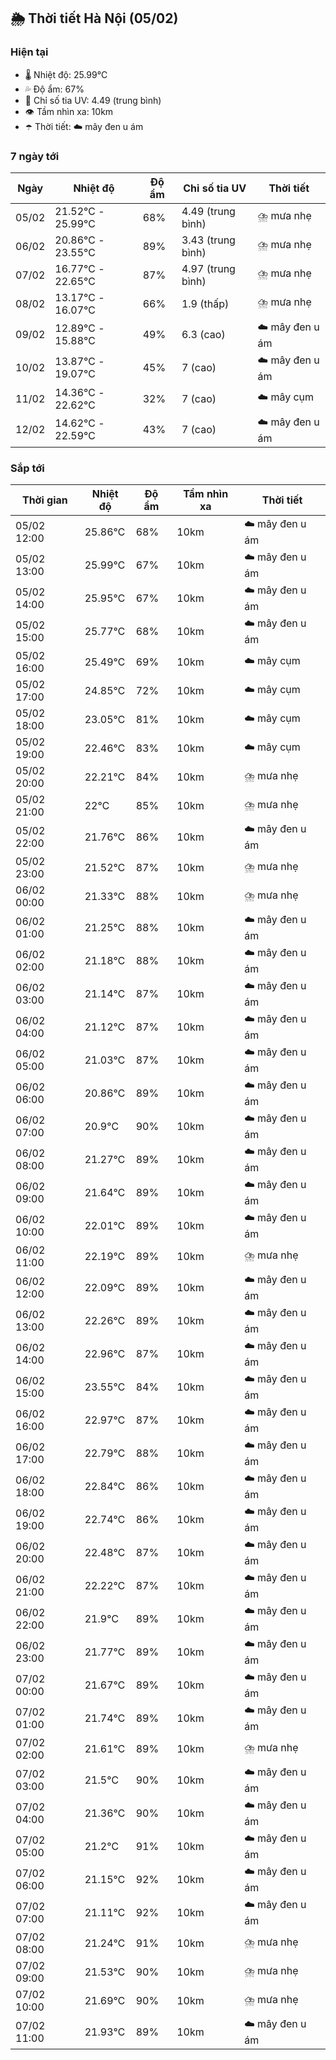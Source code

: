 ## 🌦️ Thời tiết Hà Nội (05/02)

### Hiện tại

- 🌡️ Nhiệt độ: 25.99℃
- 💦 Độ ẩm: 67%
- 🌟 Chỉ số tia UV: 4.49 (trung bình)
- 👁️ Tầm nhìn xa: 10km
- ☂️ Thời tiết: ☁️ mây đen u ám

### 7 ngày tới

| Ngày | Nhiệt độ | Độ ẩm | Chỉ số tia UV | Thời tiết |
| --- | --- | --- | --- | --- |
| 05/02 | 21.52℃ - 25.99℃ | 68% | 4.49 (trung bình) | ⛈️ mưa nhẹ |
| 06/02 | 20.86℃ - 23.55℃ | 89% | 3.43 (trung bình) | ⛈️ mưa nhẹ |
| 07/02 | 16.77℃ - 22.65℃ | 87% | 4.97 (trung bình) | ⛈️ mưa nhẹ |
| 08/02 | 13.17℃ - 16.07℃ | 66% | 1.9 (thấp) | ⛈️ mưa nhẹ |
| 09/02 | 12.89℃ - 15.88℃ | 49% | 6.3 (cao) | ☁️ mây đen u ám |
| 10/02 | 13.87℃ - 19.07℃ | 45% | 7 (cao) | ☁️ mây đen u ám |
| 11/02 | 14.36℃ - 22.62℃ | 32% | 7 (cao) | ☁️ mây cụm |
| 12/02 | 14.62℃ - 22.59℃ | 43% | 7 (cao) | ☁️ mây đen u ám |

### Sắp tới

| Thời gian | Nhiệt độ | Độ ẩm | Tầm nhìn xa | Thời tiết |
| --- | --- | --- | --- | --- |
| 05/02 12:00 | 25.86℃ | 68% | 10km | ☁️ mây đen u ám |
| 05/02 13:00 | 25.99℃ | 67% | 10km | ☁️ mây đen u ám |
| 05/02 14:00 | 25.95℃ | 67% | 10km | ☁️ mây đen u ám |
| 05/02 15:00 | 25.77℃ | 68% | 10km | ☁️ mây đen u ám |
| 05/02 16:00 | 25.49℃ | 69% | 10km | ☁️ mây cụm |
| 05/02 17:00 | 24.85℃ | 72% | 10km | ☁️ mây cụm |
| 05/02 18:00 | 23.05℃ | 81% | 10km | ☁️ mây cụm |
| 05/02 19:00 | 22.46℃ | 83% | 10km | ☁️ mây cụm |
| 05/02 20:00 | 22.21℃ | 84% | 10km | ⛈️ mưa nhẹ |
| 05/02 21:00 | 22℃ | 85% | 10km | ⛈️ mưa nhẹ |
| 05/02 22:00 | 21.76℃ | 86% | 10km | ☁️ mây đen u ám |
| 05/02 23:00 | 21.52℃ | 87% | 10km | ⛈️ mưa nhẹ |
| 06/02 00:00 | 21.33℃ | 88% | 10km | ⛈️ mưa nhẹ |
| 06/02 01:00 | 21.25℃ | 88% | 10km | ☁️ mây đen u ám |
| 06/02 02:00 | 21.18℃ | 88% | 10km | ☁️ mây đen u ám |
| 06/02 03:00 | 21.14℃ | 87% | 10km | ☁️ mây đen u ám |
| 06/02 04:00 | 21.12℃ | 87% | 10km | ☁️ mây đen u ám |
| 06/02 05:00 | 21.03℃ | 87% | 10km | ☁️ mây đen u ám |
| 06/02 06:00 | 20.86℃ | 89% | 10km | ☁️ mây đen u ám |
| 06/02 07:00 | 20.9℃ | 90% | 10km | ☁️ mây đen u ám |
| 06/02 08:00 | 21.27℃ | 89% | 10km | ☁️ mây đen u ám |
| 06/02 09:00 | 21.64℃ | 89% | 10km | ☁️ mây đen u ám |
| 06/02 10:00 | 22.01℃ | 89% | 10km | ☁️ mây đen u ám |
| 06/02 11:00 | 22.19℃ | 89% | 10km | ⛈️ mưa nhẹ |
| 06/02 12:00 | 22.09℃ | 89% | 10km | ☁️ mây đen u ám |
| 06/02 13:00 | 22.26℃ | 89% | 10km | ☁️ mây đen u ám |
| 06/02 14:00 | 22.96℃ | 87% | 10km | ☁️ mây đen u ám |
| 06/02 15:00 | 23.55℃ | 84% | 10km | ☁️ mây đen u ám |
| 06/02 16:00 | 22.97℃ | 87% | 10km | ☁️ mây đen u ám |
| 06/02 17:00 | 22.79℃ | 88% | 10km | ☁️ mây đen u ám |
| 06/02 18:00 | 22.84℃ | 86% | 10km | ☁️ mây đen u ám |
| 06/02 19:00 | 22.74℃ | 86% | 10km | ☁️ mây đen u ám |
| 06/02 20:00 | 22.48℃ | 87% | 10km | ☁️ mây đen u ám |
| 06/02 21:00 | 22.22℃ | 87% | 10km | ☁️ mây đen u ám |
| 06/02 22:00 | 21.9℃ | 89% | 10km | ☁️ mây đen u ám |
| 06/02 23:00 | 21.77℃ | 89% | 10km | ☁️ mây đen u ám |
| 07/02 00:00 | 21.67℃ | 89% | 10km | ☁️ mây đen u ám |
| 07/02 01:00 | 21.74℃ | 89% | 10km | ☁️ mây đen u ám |
| 07/02 02:00 | 21.61℃ | 89% | 10km | ⛈️ mưa nhẹ |
| 07/02 03:00 | 21.5℃ | 90% | 10km | ☁️ mây đen u ám |
| 07/02 04:00 | 21.36℃ | 90% | 10km | ☁️ mây đen u ám |
| 07/02 05:00 | 21.2℃ | 91% | 10km | ☁️ mây đen u ám |
| 07/02 06:00 | 21.15℃ | 92% | 10km | ☁️ mây đen u ám |
| 07/02 07:00 | 21.11℃ | 92% | 10km | ☁️ mây đen u ám |
| 07/02 08:00 | 21.24℃ | 91% | 10km | ⛈️ mưa nhẹ |
| 07/02 09:00 | 21.53℃ | 90% | 10km | ⛈️ mưa nhẹ |
| 07/02 10:00 | 21.69℃ | 90% | 10km | ⛈️ mưa nhẹ |
| 07/02 11:00 | 21.93℃ | 89% | 10km | ☁️ mây đen u ám |
